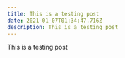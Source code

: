 ```yaml
---
title: This is a testing post
date: 2021-01-07T01:34:47.716Z
description: This is a testing post
---
```

This is a testing post